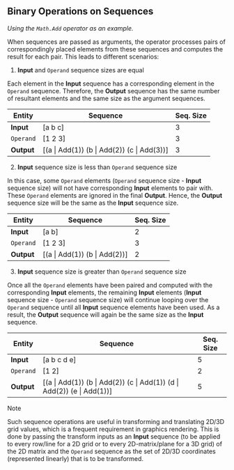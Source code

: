 ## Binary Operations on Sequences ##

*Using the `Math.Add` operator as an example.*

When sequences are passed as arguments, the operator processes pairs of correspondingly placed elements from these sequences and computes the result for each pair. This leads to different scenarios:

1. **Input** and `Operand` sequence sizes are equal

Each element in the **Input** sequence has a corresponding element in the `Operand` sequence. Therefore, the **Output** sequence has the same number of resultant elements and the same size as the argument sequences.

| Entity     | Sequence                                    | Seq. Size |
| ---------- | ------------------------------------------- | --------- |
| **Input**  | [a b c]                                     | 3         |
| `Operand`  | [1 2 3]                                     | 3         |
| **Output** | [(a \| Add(1)) (b \| Add(2)) (c \| Add(3))] | 3         |

2. **Input** sequence size is less than `Operand` sequence size

In this case, some `Operand` elements (`Operand` sequence size - **Input** sequence size) will not have corresponding **Input** elements to pair with. These `Operand` elements are ignored in the final **Output**. Hence, the **Output** sequence size will be the same as the **Input** sequence size.

| Entity     | Sequence                      | Seq. Size |
| ---------- | ----------------------------- | --------- |
| **Input**  | [a b]                         | 2         |
| `Operand`  | [1 2 3]                       | 3         |
| **Output** | [(a \| Add(1)) (b \| Add(2))] | 2         |

3. **Input** sequence size is greater than `Operand` sequence size

Once all the `Operand` elements have been paired and computed with the corresponding **Input** elements, the remaining **Input** elements (**Input** sequence size - `Operand` sequence size) will continue looping over the `Operand` sequence until all **Input** sequence elements have been used. As a result, the **Output** sequence will again be the same size as the **Input** sequence.

| Entity     | Sequence                                                                | Seq. Size |
| ---------- | ----------------------------------------------------------------------- | --------- |
| **Input**  | [a b c d e]                                                             | 5         |
| `Operand`  | [1 2]                                                                   | 2         |
| **Output** | [(a \| Add(1)) (b \| Add(2)) (c \| Add(1)) (d \| Add(2)) (e \| Add(1))] | 5         |

> [!NOTE]
> Such sequence operations are useful in transforming and translating 2D/3D grid values, which is a frequent requirement in graphics rendering. This is done by passing the transform inputs as an **Input** sequence (to be applied to every row/line for a 2D grid or to every 2D-matrix/plane for a 3D grid) of the 2D matrix and the `Operand` sequence as the set of 2D/3D coordinates (represented linearly) that is to be transformed.
